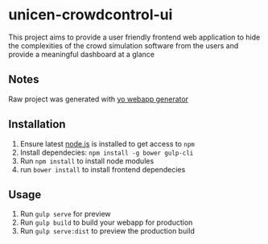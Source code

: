 # unicen-crowdcontrol-ui

This project aims to provide a user friendly frontend web application to hide the complexities of the crowd simulation software from the users and provide a meaningful dashboard at a glance

## Notes

Raw project was generated with [yo webapp generator](https://github.com/yeoman/generator-webapp)

## Installation

1. Ensure latest [node.js](https://nodejs.org/en/download/) is installed to get access to `npm`
2. Install dependecies: `npm install -g bower gulp-cli`
3. Run `npm install` to install node modules
4. run `bower install` to install frontend dependecies


## Usage

1. Run `gulp serve` for preview
2. Run `gulp build` to build your webapp for production
3. Run `gulp serve:dist` to preview the production build

